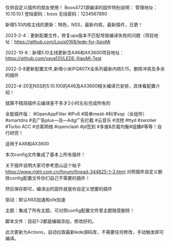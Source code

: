 仅供自定义插件的朋友使用！
Boos4721源编译的固件特别说明：
管理地址：10.10.10.1
登陆密码：boos
无线密码：1234567890

新增5.10内核主线的更新：特色，NSS，最新内核，最新插件，日更！

2023-2-4：更新配置文件，修复upx版本不匹配导致编译失败的问题（项目地址：https://github.com/Louis0168/lede-for-XaioMi

2022-10-8：新增5.10主线更新含AX6和AX3600项目地址：https://github.com/yaya131/LEDE-XiaoMi-Test


2022-3-8更新配置文件,新增小米IPQ807X全系列最新内核5.15，删除冲突及多余的插件

2022-4-20无NSS的5.10.100的AX6及AX3600相关编译已安排，具体看配置介绍！

就算不精简插件云编译差不多才2小时左右完成所有的

全能插件版：
#OpenAppFilter
#IPv6
#简单mesh
#科学ssp（全组件）
#smartdns
#去广告plus—及—Adg广告拦截
#云音乐
#流控
#ttyd
#zerotier
#Turbo ACC
#访客网络
#openclash
#jd签到
#多拨&负载均衡#组播#等等！自行研究！


适用于AX6和AX3600

本次config文件集成了基本上所有插件！

关于插件说明大家可参考恩山这个帖子 https://www.right.com.cn/forum/thread-344825-1-3.html 对照插件自定义删除config配置文件你们自己不需要的插件！

然后保存即可，编译出的固件就是你自定义想要的插件

驱动：默认NSS加速和sfe加速

主题：集成了所有主题，可对照config配置文件里主题随意删除！

脚本文件：目前1-2都是编辑添加，修改好的。

此次更新为Actions，自动拉取最新lede源码库，不需要任何修改，手动触发即可编译。
